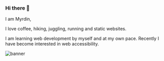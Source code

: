 ### Hi there 👋
I am Myrdin,

I love coffee, hiking, juggling, running and static websites.

I am learning web development by myself and at my own pace. Recently I have become interested in web accessibility.

![banner](https://user-images.githubusercontent.com/43375226/153949728-00dbaa6b-8964-418c-92fd-2e6a8d33e9c4.png)
<!--
**myrdn/myrdn** is a ✨ _special_ ✨ repository because its `README.md` (this file) appears on your GitHub profile.

Here are some ideas to get you started:

- 🔭 I’m currently working on ...
- 🌱 I’m currently learning ...
- 👯 I’m looking to collaborate on ...
- 🤔 I’m looking for help with ...
- 💬 Ask me about ...
- 📫 How to reach me: ...
- 😄 Pronouns: ...
- ⚡ Fun fact: ...
-->
